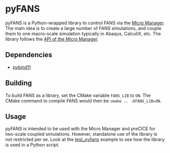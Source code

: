 # pyFANS

pyFANS is a Python-wrapped library to control FANS via the [Micro Manager](https://precice.org/tooling-micro-manager-overview.html). The main idea is to create a large number of FANS simulations, and couple them to one macro-scale simulation typically in Abaqus, CalculiX, etc. The library follows the [API of the Micro Manager](https://precice.org/tooling-micro-manager-prepare-micro-simulation.html).

## Dependencies

- [pybind11](https://pybind11.readthedocs.io/en/stable/index.html)

## Building

To build FANS as a library, set the CMake variable `FANS_LIB` to `ON`. The CMake command to compile FANS would then be `cmake .. -DFANS_LIB=ON`.

## Usage

pyFANS is intended to be used with the Micro Manager and preCICE for two-scale coupled simulations. However, standalone use of the library is not restricted per se. Look at the [test_pyfans](../test/test_pyfans/) example to see how the library is used in a Python script.
